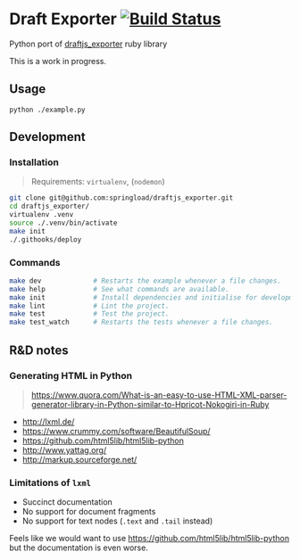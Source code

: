 # Draft Exporter [![Build Status](https://travis-ci.org/springload/draftjs_exporter.svg?branch=master)](https://travis-ci.org/springload/draftjs_exporter)

Python port of [draftjs_exporter](https://github.com/ignitionworks/draftjs_exporter) ruby library

This is a work in progress.

## Usage
```
python ./example.py
```

## Development

### Installation

> Requirements: `virtualenv`, (`nodemon`)

```sh
git clone git@github.com:springload/draftjs_exporter.git
cd draftjs_exporter/
virtualenv .venv
source ./.venv/bin/activate
make init
./.githooks/deploy
```

### Commands

```sh
make dev             # Restarts the example whenever a file changes.
make help            # See what commands are available.
make init            # Install dependencies and initialise for development.
make lint            # Lint the project.
make test            # Test the project.
make test_watch      # Restarts the tests whenever a file changes.
```

## R&D notes

### Generating HTML in Python

> https://www.quora.com/What-is-an-easy-to-use-HTML-XML-parser-generator-library-in-Python-similar-to-Hpricot-Nokogiri-in-Ruby

- http://lxml.de/
- https://www.crummy.com/software/BeautifulSoup/
- https://github.com/html5lib/html5lib-python
- http://www.yattag.org/
- http://markup.sourceforge.net/

### Limitations of `lxml`

- Succinct documentation
- No support for document fragments
- No support for text nodes (`.text` and `.tail` instead)

Feels like we would want to use https://github.com/html5lib/html5lib-python but the documentation is even worse.
